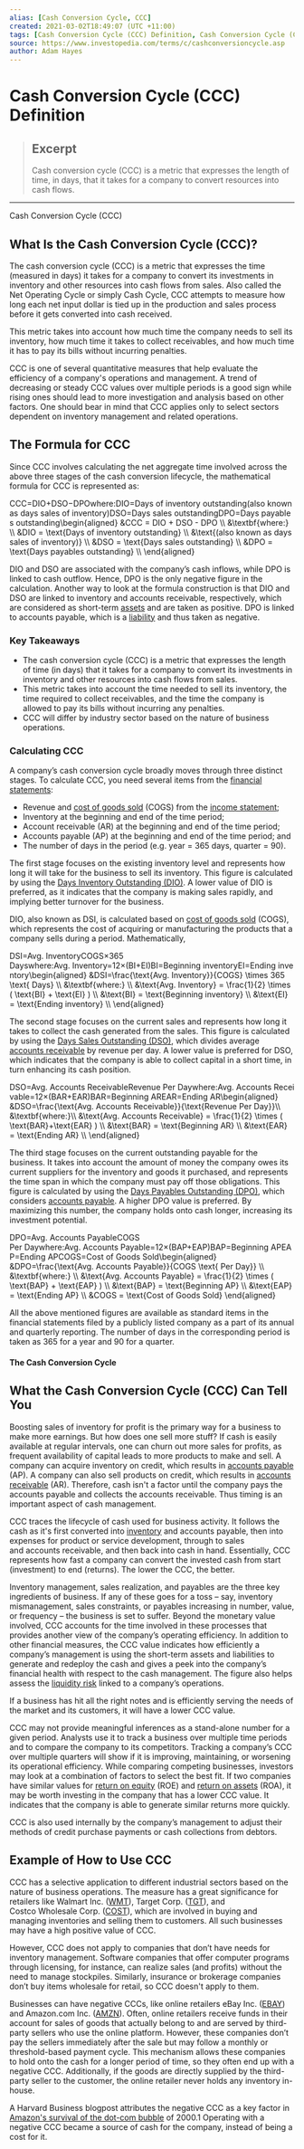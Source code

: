 ```yaml
---
alias: [Cash Conversion Cycle, CCC]
created: 2021-03-02T18:49:07 (UTC +11:00)
tags: [Cash Conversion Cycle (CCC) Definition, Cash Conversion Cycle (CCC)]
source: https://www.investopedia.com/terms/c/cashconversioncycle.asp
author: Adam Hayes
---
```


# Cash Conversion Cycle (CCC) Definition

> ## Excerpt
> Cash conversion cycle (CCC) is a metric that expresses the length of time, in days, that it takes for a company to convert resources into cash flows.

---

Cash Conversion Cycle (CCC)
## What Is the Cash Conversion Cycle (CCC)?

The cash conversion cycle (CCC) is a metric that expresses the time (measured in days) it takes for a company to convert its investments in inventory and other resources into cash flows from sales. Also called the Net Operating Cycle or simply Cash Cycle, CCC attempts to measure how long each net input dollar is tied up in the production and sales process before it gets converted into cash received.

This metric takes into account how much time the company needs to sell its inventory, how much time it takes to collect receivables, and how much time it has to pay its bills without incurring penalties.

CCC is one of several quantitative measures that help evaluate the efficiency of a company's operations and management. A trend of decreasing or steady CCC values over multiple periods is a good sign while rising ones should lead to more investigation and analysis based on other factors. One should bear in mind that CCC applies only to select sectors dependent on inventory management and related operations.

## The Formula for CCC

Since CCC involves calculating the net aggregate time involved across the above three stages of the cash conversion lifecycle, the mathematical formula for CCC is represented as:

CCC\=DIO+DSO−DPOwhere:DIO\=Days of inventory outstanding(also known as days sales of inventory)DSO\=Days sales outstandingDPO\=Days payables outstanding\\begin{aligned} &CCC = DIO + DSO - DPO \\\\ &\\textbf{where:} \\\\ &DIO = \\text{Days of inventory outstanding} \\\\ &\\text{(also known as days sales of inventory)} \\\\ &DSO = \\text{Days sales outstanding} \\\\ &DPO = \\text{Days payables outstanding} \\\\ \\end{aligned}

DIO and DSO are associated with the company’s cash inflows, while DPO is linked to cash outflow. Hence, DPO is the only negative figure in the calculation. Another way to look at the formula construction is that DIO and DSO are linked to inventory and accounts receivable, respectively, which are considered as short-term [assets](https://www.investopedia.com/terms/a/asset.asp) and are taken as positive. DPO is linked to accounts payable, which is a [liability](https://www.investopedia.com/terms/l/liability.asp) and thus taken as negative.

### Key Takeaways

-   The cash conversion cycle (CCC) is a metric that expresses the length of time (in days) that it takes for a company to convert its investments in inventory and other resources into cash flows from sales.
-   This metric takes into account the time needed to sell its inventory, the time required to collect receivables, and the time the company is allowed to pay its bills without incurring any penalties.
-   CCC will differ by industry sector based on the nature of business operations.

### Calculating CCC

A company’s cash conversion cycle broadly moves through three distinct stages. To calculate CCC, you need several items from the [financial statements](https://www.investopedia.com/terms/f/financial-statements.asp):

-   Revenue and [cost of goods sold](https://www.investopedia.com/terms/c/cogs.asp) (COGS) from the [income statement](https://www.investopedia.com/terms/i/incomestatement.asp);
-   Inventory at the beginning and end of the time period;
-   Account receivable (AR) at the beginning and end of the time period;
-   Accounts payable (AP) at the beginning and end of the time period; and
-   The number of days in the period (e.g. year = 365 days, quarter = 90).

The first stage focuses on the existing inventory level and represents how long it will take for the business to sell its inventory. This figure is calculated by using the [Days Inventory Outstanding (DIO)](https://www.investopedia.com/terms/d/days-sales-inventory-dsi.asp). A lower value of DIO is preferred, as it indicates that the company is making sales rapidly, and implying better turnover for the business.

DIO, also known as DSI, is calculated based on [cost of goods sold](https://www.investopedia.com/terms/c/cogs.asp) (COGS), which represents the cost of acquiring or manufacturing the products that a company sells during a period. Mathematically, 

DSI\=Avg. InventoryCOGS×365 Dayswhere:Avg. Inventory\=12×(BI+EI)BI\=Beginning inventoryEI\=Ending inventory\\begin{aligned} &DSI=\\frac{\\text{Avg. Inventory}}{COGS} \\times 365 \\text{ Days} \\\\ &\\textbf{where:} \\\\ &\\text{Avg. Inventory} = \\frac{1}{2} \\times ( \\text{BI} + \\text{EI} ) \\\\ &\\text{BI} = \\text{Beginning inventory} \\\\ &\\text{EI} = \\text{Ending inventory} \\\\ \\end{aligned}

The second stage focuses on the current sales and represents how long it takes to collect the cash generated from the sales. This figure is calculated by using the [Days Sales Outstanding (DSO)](https://www.investopedia.com/terms/d/dso.asp), which divides average [accounts receivable](https://www.investopedia.com/terms/a/accountsreceivable.asp) by revenue per day. A lower value is preferred for DSO, which indicates that the company is able to collect capital in a short time, in turn enhancing its cash position.

DSO\=Avg. Accounts ReceivableRevenue Per Daywhere:Avg. Accounts Receivable\=12×(BAR+EAR)BAR\=Beginning AREAR\=Ending AR\\begin{aligned} &DSO=\\frac{\\text{Avg. Accounts Receivable}}{\\text{Revenue Per Day}}\\\\ &\\textbf{where:}\\\\ &\\text{Avg. Accounts Receivable} = \\frac{1}{2} \\times ( \\text{BAR}+\\text{EAR} ) \\\\ &\\text{BAR} = \\text{Beginning AR} \\\\ &\\text{EAR} = \\text{Ending AR} \\\\ \\end{aligned}

The third stage focuses on the current outstanding payable for the business. It takes into account the amount of money the company owes its current suppliers for the inventory and goods it purchased, and represents the time span in which the company must pay off those obligations. This figure is calculated by using the [Days Payables Outstanding (DPO)](https://www.investopedia.com/terms/d/dpo.asp), which considers [accounts payable](https://www.investopedia.com/terms/a/accountspayable.asp). A higher DPO value is preferred. By maximizing this number, the company holds onto cash longer, increasing its investment potential.

DPO\=Avg. Accounts PayableCOGS Per Daywhere:Avg. Accounts Payable\=12×(BAP+EAP)BAP\=Beginning APEAP\=Ending APCOGS\=Cost of Goods Sold\\begin{aligned} &DPO=\\frac{\\text{Avg. Accounts Payable}}{COGS \\text{ Per Day}} \\\\ &\\textbf{where:} \\\\ &\\text{Avg. Accounts Payable} = \\frac{1}{2} \\times ( \\text{BAP} + \\text{EAP} ) \\\\ &\\text{BAP} = \\text{Beginning AP} \\\\ &\\text{EAP} = \\text{Ending AP} \\\\ &COGS = \\text{Cost of Goods Sold} \\end{aligned}

All the above mentioned figures are available as standard items in the financial statements filed by a publicly listed company as a part of its annual and quarterly reporting. The number of days in the corresponding period is taken as 365 for a year and 90 for a quarter.

#### The Cash Conversion Cycle

## What the Cash Conversion Cycle (CCC) Can Tell You

Boosting sales of inventory for profit is the primary way for a business to make more earnings. But how does one sell more stuff? If cash is easily available at regular intervals, one can churn out more sales for profits, as frequent availability of capital leads to more products to make and sell. A company can acquire inventory on credit, which results in [accounts payable](https://www.investopedia.com/terms/a/accountspayable.asp) (AP). A company can also sell products on credit, which results in [accounts receivable](https://www.investopedia.com/terms/a/accountsreceivable.asp) (AR). Therefore, cash isn't a factor until the company pays the accounts payable and collects the accounts receivable. Thus timing is an important aspect of cash management.

CCC traces the lifecycle of cash used for business activity. It follows the cash as it's first converted into [inventory](https://www.investopedia.com/terms/i/inventory.asp) and accounts payable, then into expenses for product or service development, through to sales and accounts receivable, and then back into cash in hand. Essentially, CCC represents how fast a company can convert the invested cash from start (investment) to end (returns). The lower the CCC, the better.

Inventory management, sales realization, and payables are the three key ingredients of business. If any of these goes for a toss – say, inventory mismanagement, sales constraints, or payables increasing in number, value, or frequency – the business is set to suffer. Beyond the monetary value involved, CCC accounts for the time involved in these processes that provides another view of the company’s operating efficiency. In addition to other financial measures, the CCC value indicates how efficiently a company’s management is using the short-term assets and liabilities to generate and redeploy the cash and gives a peek into the company’s financial health with respect to the cash management. The figure also helps assess the [liquidity risk](https://www.investopedia.com/terms/l/liquidityrisk.asp) linked to a company’s operations.

If a business has hit all the right notes and is efficiently serving the needs of the market and its customers, it will have a lower CCC value.

CCC may not provide meaningful inferences as a stand-alone number for a given period. Analysts use it to track a business over multiple time periods and to compare the company to its competitors. Tracking a company’s CCC over multiple quarters will show if it is improving, maintaining, or worsening its operational efficiency. While comparing competing businesses, investors may look at a combination of factors to select the best fit. If two companies have similar values for [return on equity](https://www.investopedia.com/terms/r/returnonequity.asp) (ROE) and [return on assets](https://www.investopedia.com/terms/r/returnonassets.asp) (ROA), it may be worth investing in the company that has a lower CCC value. It indicates that the company is able to generate similar returns more quickly.

CCC is also used internally by the company’s management to adjust their methods of credit purchase payments or cash collections from debtors.

## Example of How to Use CCC

CCC has a selective application to different industrial sectors based on the nature of business operations. The measure has a great significance for retailers like Walmart Inc. ([WMT](https://www.investopedia.com/markets/quote?tvwidgetsymbol=wmt)), Target Corp. ([TGT](https://www.investopedia.com/markets/quote?tvwidgetsymbol=tgt)), and Costco Wholesale Corp. ([COST](https://www.investopedia.com/markets/quote?tvwidgetsymbol=cost)), which are involved in buying and managing inventories and selling them to customers. All such businesses may have a high positive value of CCC.

However, CCC does not apply to companies that don’t have needs for inventory management. Software companies that offer computer programs through licensing, for instance, can realize sales (and profits) without the need to manage stockpiles. Similarly, insurance or brokerage companies don’t buy items wholesale for retail, so CCC doesn't apply to them.

Businesses can have negative CCCs, like online retailers eBay Inc. ([EBAY](https://www.investopedia.com/markets/quote?tvwidgetsymbol=ebay)) and Amazon.com Inc. ([AMZN](https://www.investopedia.com/markets/quote?tvwidgetsymbol=amzn)). Often, online retailers receive funds in their account for sales of goods that actually belong to and are served by third-party sellers who use the online platform. However, these companies don’t pay the sellers immediately after the sale but may follow a monthly or threshold-based payment cycle. This mechanism allows these companies to hold onto the cash for a longer period of time, so they often end up with a negative CCC. Additionally, if the goods are directly supplied by the third-party seller to the customer, the online retailer never holds any inventory in-house.

A Harvard Business blogpost attributes the negative CCC as a key factor in [Amazon's survival of the dot-com bubble](https://hbx.hbs.edu/blog/post/how-amazon-survived-the-dot-com-bubble) of 2000.1 Operating with a negative CCC became a source of cash for the company, instead of being a cost for it.

